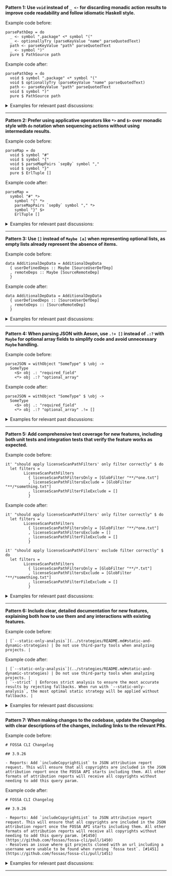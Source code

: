 
<b>Pattern 1: Use `void` instead of `_ <-` for discarding monadic action results to improve code readability and follow idiomatic Haskell style.</b>

Example code before:
```
parsePathDep = do
  _ <- symbol ".package" <* symbol "("
  _ <- optionallyTry (parseKeyValue "name" parseQuotedText)
  path <- parseKeyValue "path" parseQuotedText
  _ <- symbol ")"
  pure $ PathSource path
```

Example code after:
```
parsePathDep = do
  void $ symbol ".package" <* symbol "("
  void $ optionallyTry (parseKeyValue "name" parseQuotedText)
  path <- parseKeyValue "path" parseQuotedText
  void $ symbol ")"
  pure $ PathSource path
```

<details><summary>Examples for relevant past discussions:</summary>

- https://github.com/fossas/fossa-cli/pull/1515#discussion_r1979769763
- https://github.com/fossas/fossa-cli/pull/1524#discussion_r1995868464
</details>


___

<b>Pattern 2: Prefer using applicative operators like `*>` and `$>` over monadic style with `do` notation when sequencing actions without using intermediate results.</b>

Example code before:
```
parseMap = do
  void $ symbol "#"
  void $ symbol "{"
  void $ parseMapPairs `sepBy` symbol ","
  void $ symbol "}"
  pure $ ErlTuple []
```

Example code after:
```
parseMap = 
  symbol "#" *>
    symbol "{" *>
    parseMapPairs `sepBy` symbol "," *>
    symbol "}" $>
    ErlTuple []
```

<details><summary>Examples for relevant past discussions:</summary>

- https://github.com/fossas/fossa-cli/pull/1524#discussion_r1995868464
</details>


___

<b>Pattern 3: Use `[]` instead of `Maybe [a]` when representing optional lists, as empty lists already represent the absence of items.</b>

Example code before:
```
data AdditionalDepData = AdditionalDepData
  { userDefinedDeps :: Maybe [SourceUserDefDep]
  , remoteDeps :: Maybe [SourceRemoteDep]
  }
```

Example code after:
```
data AdditionalDepData = AdditionalDepData
  { userDefinedDeps :: [SourceUserDefDep]
  , remoteDeps :: [SourceRemoteDep]
  }
```

<details><summary>Examples for relevant past discussions:</summary>

- https://github.com/fossas/fossa-cli/pull/1505#discussion_r1955274347
- https://github.com/fossas/fossa-cli/pull/1466#discussion_r1761986591
- https://github.com/fossas/fossa-cli/pull/1466#discussion_r1761993467
- https://github.com/fossas/fossa-cli/pull/1466#discussion_r1762005237
</details>


___

<b>Pattern 4: When parsing JSON with Aeson, use `.!= []` instead of `.:?` with `Maybe` for optional array fields to simplify code and avoid unnecessary `Maybe` handling.</b>

Example code before:
```
parseJSON = withObject "SomeType" $ \obj ->
  SomeType
    <$> obj .: "required_field"
    <*> obj .:? "optional_array"
```

Example code after:
```
parseJSON = withObject "SomeType" $ \obj ->
  SomeType
    <$> obj .: "required_field"
    <*> obj .:? "optional_array" .!= []
```

<details><summary>Examples for relevant past discussions:</summary>

- https://github.com/fossas/fossa-cli/pull/1466#discussion_r1761986591
</details>


___

<b>Pattern 5: Add comprehensive test coverage for new features, including both unit tests and integration tests that verify the feature works as expected.</b>

Example code before:
```
it' "should apply licenseScanPathFilters' only filter correctly" $ do
  let filters =
        LicenseScanPathFilters
          { licenseScanPathFiltersOnly = [GlobFilter "**/*one.txt"]
          , licenseScanPathFiltersExclude = [GlobFilter "**/*something.txt"]
          , licenseScanPathFilterFileExclude = []
          }
```

Example code after:
```
it' "should apply licenseScanPathFilters' only filter correctly" $ do
  let filters =
        LicenseScanPathFilters
          { licenseScanPathFiltersOnly = [GlobFilter "**/*one.txt"]
          , licenseScanPathFiltersExclude = []
          , licenseScanPathFilterFileExclude = []
          }
  
it' "should apply licenseScanPathFilters' exclude filter correctly" $ do
  let filters =
        LicenseScanPathFilters
          { licenseScanPathFiltersOnly = [GlobFilter "**/*.txt"]
          , licenseScanPathFiltersExclude = [GlobFilter "**/*something.txt"]
          , licenseScanPathFilterFileExclude = []
          }
```

<details><summary>Examples for relevant past discussions:</summary>

- https://github.com/fossas/fossa-cli/pull/1535#discussion_r2080296947
- https://github.com/fossas/fossa-cli/pull/1445#discussion_r1661624136
</details>


___

<b>Pattern 6: Include clear, detailed documentation for new features, explaining both how to use them and any interactions with existing features.</b>

Example code before:
```
| [`--static-only-analysis`](../strategies/README.md#static-and-dynamic-strategies) | Do not use third-party tools when analyzing projects. |
```

Example code after:
```
| [`--static-only-analysis`](../strategies/README.md#static-and-dynamic-strategies) | Do not use third-party tools when analyzing projects. |
| `--strict` | Enforces strict analysis to ensure the most accurate results by rejecting fallbacks. When run with `--static-only-analysis`, the most optimal static strategy will be applied without fallbacks. |
```

<details><summary>Examples for relevant past discussions:</summary>

- https://github.com/fossas/fossa-cli/pull/1463#discussion_r1739918456
- https://github.com/fossas/fossa-cli/pull/1463#discussion_r1742317292
- https://github.com/fossas/fossa-cli/pull/1478#discussion_r1825256529
</details>


___

<b>Pattern 7: When making changes to the codebase, update the Changelog with clear descriptions of the changes, including links to the relevant PRs.</b>

Example code before:
```
# FOSSA CLI Changelog

## 3.9.26

- Reports: Add `includeCopyrightList` to JSON attribution report request. This will ensure that all copyrights are included in the JSON attribution report once the FOSSA API starts including them. All other formats of attribution reports will receive all copyrights without needing to add this query param.
```

Example code after:
```
# FOSSA CLI Changelog

## 3.9.26

- Reports: Add `includeCopyrightList` to JSON attribution report request. This will ensure that all copyrights are included in the JSON attribution report once the FOSSA API starts including them. All other formats of attribution reports will receive all copyrights without needing to add this query param. [#1450](https://github.com/fossas/fossa-cli/pull/1450)
- Resolves an issue where git projects cloned with an url including a username were unable to be found when running `fossa test`. [#1451](https://github.com/fossas/fossa-cli/pull/1451)
```

<details><summary>Examples for relevant past discussions:</summary>

- https://github.com/fossas/fossa-cli/pull/1451#discussion_r1681551682
- https://github.com/fossas/fossa-cli/pull/1480#discussion_r1841257573
- https://github.com/fossas/fossa-cli/pull/1473#discussion_r1769063911
</details>


___
